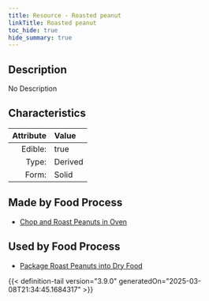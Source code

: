 ```yaml
---
title: Resource - Roasted peanut
linkTitle: Roasted peanut
toc_hide: true
hide_summary: true
---
```

<!-- This is generated by the MarsSim HelpGenertor, do not edit. -->

## Description
No Description

## Characteristics

| Attribute      | Value |
|--------:|:------|
|Edible:|true|
|Type:|Derived|
|Form:|Solid|
 



## Made by Food Process

- [Chop and Roast Peanuts in Oven](/docs/definitions/food/chop-and-roast-peanuts-in-oven)

    
## Used by Food Process

- [Package Roast Peanuts into Dry Food](/docs/definitions/food/package-roast-peanuts-into-dry-food)



{{< definition-tail version="3.9.0" generatedOn="2025-03-08T21:34:45.1684317" >}}


